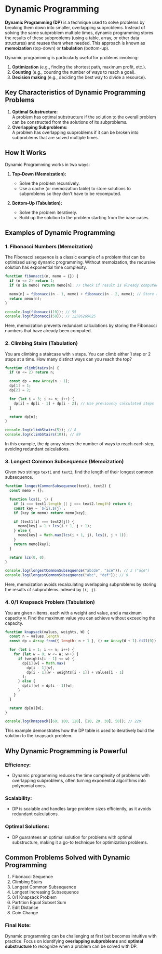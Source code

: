 # Dynamic Programming

**Dynamic Programming (DP)** is a technique used to solve problems by breaking them down into smaller, overlapping subproblems. Instead of solving the same subproblem multiple times, dynamic programming stores the results of these subproblems (using a table, array, or other data structures) and reuses them when needed. This approach is known as **memoization** (top-down) or **tabulation** (bottom-up).

Dynamic programming is particularly useful for problems involving:

1. **Optimization** (e.g., finding the shortest path, maximum profit, etc.).
2. **Counting** (e.g., counting the number of ways to reach a goal).
3. **Decision making** (e.g., deciding the best way to divide a resource).

## Key Characteristics of Dynamic Programming Problems

1. **Optimal Substructure:**  
   A problem has optimal substructure if the solution to the overall problem can be constructed from the solutions of its subproblems.
2. **Overlapping Subproblems:**  
   A problem has overlapping subproblems if it can be broken into subproblems that are solved multiple times.

## How It Works

Dynamic Programming works in two ways:

1. **Top-Down (Memoization):**

   - Solve the problem recursively.
   - Use a cache (or memoization table) to store solutions to subproblems so they don't have to be recomputed.

2. **Bottom-Up (Tabulation):**
   - Solve the problem iteratively.
   - Build up the solution to the problem starting from the base cases.

## Examples of Dynamic Programming

### 1. Fibonacci Numbers (Memoization)

The Fibonacci sequence is a classic example of a problem that can be optimized using dynamic programming. Without memoization, the recursive solution has exponential time complexity.

```javascript
function fibonacci(n, memo = {}) {
  if (n <= 2) return 1;
  if (n in memo) return memo[n]; // Check if result is already computed

  memo[n] = fibonacci(n - 1, memo) + fibonacci(n - 2, memo); // Store result in memo
  return memo[n];
}

console.log(fibonacci(10)); // 55
console.log(fibonacci(50)); // 12586269025
```

Here, memoization prevents redundant calculations by storing the Fibonacci numbers that have already been computed.

### 2. Climbing Stairs (Tabulation)

You are climbing a staircase with `n` steps. You can climb either 1 step or 2 steps at a time. How many distinct ways can you reach the top?

```javascript
function climbStairs(n) {
  if (n <= 2) return n;

  const dp = new Array(n + 1);
  dp[1] = 1;
  dp[2] = 2;

  for (let i = 3; i <= n; i++) {
    dp[i] = dp[i - 1] + dp[i - 2]; // Use previously calculated steps
  }

  return dp[n];
}

console.log(climbStairs(5)); // 8
console.log(climbStairs(10)); // 89
```

In this example, the `dp` array stores the number of ways to reach each step, avoiding redundant calculations.

### 3. Longest Common Subsequence (Memoization)

Given two strings `text1` and `text2`, find the length of their longest common subsequence.

```javascript
function longestCommonSubsequence(text1, text2) {
  const memo = {};

  function lcs(i, j) {
    if (i === text1.length || j === text2.length) return 0;
    const key = `${i},${j}`;
    if (key in memo) return memo[key];

    if (text1[i] === text2[j]) {
      memo[key] = 1 + lcs(i + 1, j + 1);
    } else {
      memo[key] = Math.max(lcs(i + 1, j), lcs(i, j + 1));
    }
    return memo[key];
  }

  return lcs(0, 0);
}

console.log(longestCommonSubsequence("abcde", "ace")); // 3 ("ace")
console.log(longestCommonSubsequence("abc", "def")); // 0
```

Here, memoization avoids recalculating overlapping subproblems by storing the results of subproblems indexed by `(i, j)`.

### 4. 0/1 Knapsack Problem (Tabulation)

You are given `n` items, each with a weight and value, and a maximum capacity `W`. Find the maximum value you can achieve without exceeding the capacity.

```javascript
function knapsack(values, weights, W) {
  const n = values.length;
  const dp = Array.from({ length: n + 1 }, () => Array(W + 1).fill(0));

  for (let i = 1; i <= n; i++) {
    for (let w = 0; w <= W; w++) {
      if (weights[i - 1] <= w) {
        dp[i][w] = Math.max(
          dp[i - 1][w],
          dp[i - 1][w - weights[i - 1]] + values[i - 1]
        );
      } else {
        dp[i][w] = dp[i - 1][w];
      }
    }
  }

  return dp[n][W];
}

console.log(knapsack([60, 100, 120], [10, 20, 30], 50)); // 220
```

This example demonstrates how the DP table is used to iteratively build the solution to the knapsack problem.

## Why Dynamic Programming is Powerful

### Efficiency:

- Dynamic programming reduces the time complexity of problems with overlapping subproblems, often turning exponential algorithms into polynomial ones.

### Scalability:

- DP is scalable and handles large problem sizes efficiently, as it avoids redundant calculations.

### Optimal Solutions:

- DP guarantees an optimal solution for problems with optimal substructure, making it a go-to technique for optimization problems.

## Common Problems Solved with Dynamic Programming

1. Fibonacci Sequence
2. Climbing Stairs
3. Longest Common Subsequence
4. Longest Increasing Subsequence
5. 0/1 Knapsack Problem
6. Partition Equal Subset Sum
7. Edit Distance
8. Coin Change

### Final Note:

Dynamic programming can be challenging at first but becomes intuitive with practice. Focus on identifying **overlapping subproblems** and **optimal substructure** to recognize when a problem can be solved with DP.
